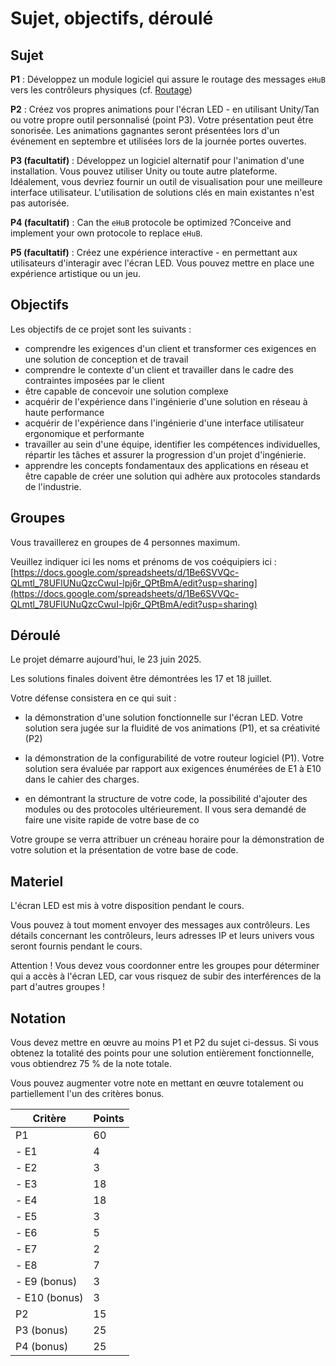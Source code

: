 # Sujet, objectifs, déroulé

## Sujet

**P1** : Développez un module logiciel qui assure le routage des messages `eHuB` vers les contrôleurs physiques (cf. [Routage](../arch/040-routage.md))

**P2** : Créez vos propres animations pour l'écran LED - en utilisant Unity/Tan ou votre propre outil personnalisé (point P3). Votre présentation peut être sonorisée. Les animations gagnantes seront présentées lors d'un événement en septembre et utilisées lors de la journée portes ouvertes.

**P3 (facultatif)** : Développez un logiciel alternatif pour l'animation d'une installation. Vous pouvez utiliser Unity ou toute autre plateforme. Idéalement, vous devriez fournir un outil de visualisation pour une meilleure interface utilisateur. L'utilisation de solutions clés en main existantes n'est pas autorisée. 

**P4 (facultatif)** : Can the `eHuB` protocole be optimized ?Conceive and implement your own protocole to replace `eHuB`. 

**P5 (facultatif)** : Créez une expérience interactive - en permettant aux utilisateurs d'interagir avec l'écran LED. Vous pouvez mettre en place une expérience artistique ou un jeu. 

## Objectifs

Les objectifs de ce projet sont les suivants :

- comprendre les exigences d'un client et transformer ces exigences en une solution de conception et de travail
- comprendre le contexte d'un client et travailler dans le cadre des contraintes imposées par le client
- être capable de concevoir une solution complexe
- acquérir de l'expérience dans l'ingénierie d'une solution en réseau à haute performance
- acquérir de l'expérience dans l'ingénierie d'une interface utilisateur ergonomique et performante
- travailler au sein d'une équipe, identifier les compétences individuelles, répartir les tâches et assurer la progression d'un projet d'ingénierie.
- apprendre les concepts fondamentaux des applications en réseau et être capable de créer une solution qui adhère aux protocoles standards de l'industrie.

## Groupes

Vous travaillerez en groupes de 4 personnes maximum.

Veuillez indiquer ici les noms et prénoms de vos coéquipiers ici : [https://docs.google.com/spreadsheets/d/1Be6SVVQc-QLmtl_78UFlUNuQzcCwuI-lpj6r_QPtBmA/edit?usp=sharing](https://docs.google.com/spreadsheets/d/1Be6SVVQc-QLmtl_78UFlUNuQzcCwuI-lpj6r_QPtBmA/edit?usp=sharing)


## Déroulé

Le projet démarre aujourd'hui, le 23 juin 2025.

Les solutions finales doivent être démontrées les 17 et 18 juillet. 

Votre défense consistera en ce qui suit :

- la démonstration d'une solution fonctionnelle sur l'écran LED. Votre solution sera jugée sur la fluidité de vos animations (P1), et sa créativité (P2)

- la démonstration de la configurabilité de votre routeur logiciel (P1). Votre solution sera évaluée par rapport aux exigences énumérées de E1 à E10 dans le cahier des charges.

- en démontrant la structure de votre code, la possibilité d'ajouter des modules ou des protocoles ultérieurement. Il vous sera demandé de faire une visite rapide de votre base de co

Votre groupe se verra attribuer un créneau horaire pour la démonstration de votre solution et la présentation de votre base de code.

## Materiel

L'écran LED est mis à votre disposition pendant le cours.

Vous pouvez à tout moment envoyer des messages aux contrôleurs.
Les détails concernant les contrôleurs, leurs adresses IP et leurs univers vous seront fournis pendant le cours.

Attention ! Vous devez vous coordonner entre les groupes pour déterminer qui a accès à l'écran LED, car vous risquez de subir des interférences de la part d'autres groupes !

## Notation

Vous devez mettre en œuvre au moins P1 et P2 du sujet ci-dessus. Si vous obtenez la totalité des points pour une solution entièrement fonctionnelle, vous obtiendrez 75 % de la note totale.

Vous pouvez augmenter votre note en mettant en œuvre totalement ou partiellement l'un des critères bonus.

| Critère          | Points |
| ---------------- | ------ |
| P1               | 60     |
| - E1             | 4      |
| - E2             | 3      |
| - E3             | 18     |
| - E4             | 18     |
| - E5             | 3      |
| - E6             | 5      |
| - E7             | 2      |
| - E8             | 7      |
| - E9 (bonus)     | 3      |
| - E10 (bonus)    | 3      |
| P2               | 15     |
| P3 (bonus)       | 25     |
| P4 (bonus)       | 25     |
